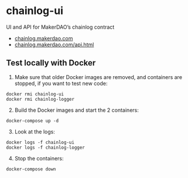 # chainlog-ui
UI and API for MakerDAO’s chainlog contract

* [chainlog.makerdao.com](https://chainlog.makerdao.com)
* [chainlog.makerdao.com/api.html](https://chainlog.makerdao.com/api.html)

## Test locally with Docker
1. Make sure that older Docker images are removed, and containers are stopped, if you want to test new code:
```
docker rmi chainlog-ui
docker rmi chainlog-logger
```
2. Build the Docker images and start the 2 containers:
```
docker-compose up -d
```
3. Look at the logs:
```
docker logs -f chainlog-ui
docker logs -f chainlog-logger
```
4. Stop the containers:
```
docker-compose down
```
